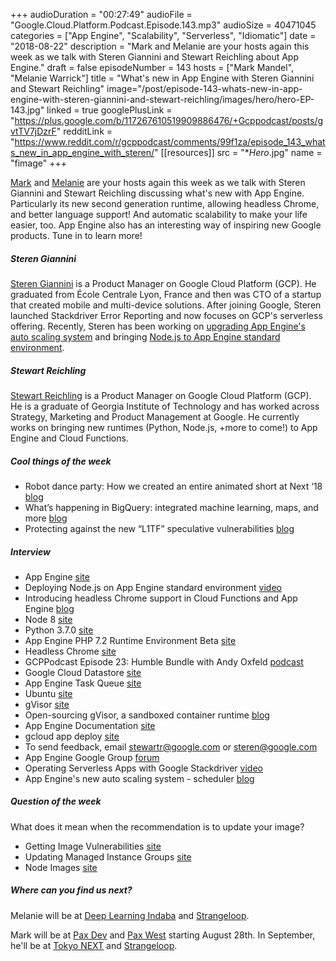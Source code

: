 +++
audioDuration = "00:27:49"
audioFile = "Google.Cloud.Platform.Podcast.Episode.143.mp3"
audioSize = 40471045 
categories = ["App Engine", "Scalability", "Serverless", "Idiomatic"]
date = "2018-08-22"
description = "Mark and Melanie are your hosts again this week as we talk with Steren Giannini and Stewart Reichling about App Engine."
draft = false
episodeNumber = 143
hosts = ["Mark Mandel", "Melanie Warrick"]
title = "What's new in App Engine with Steren Giannini and Stewart Reichling"
image="/post/episode-143-whats-new-in-app-engine-with-steren-giannini-and-stewart-reichling/images/hero/hero-EP-143.jpg"
linked = true
googlePlusLink = "https://plus.google.com/b/117267610519909886476/+Gcppodcast/posts/gvtTV7jDzrF"
redditLink = "https://www.reddit.com/r/gcppodcast/comments/99f1za/episode_143_whats_new_in_app_engine_with_steren/"
[[resources]]
  src = "**Hero*.jpg"
  name = "fimage"
+++

[Mark](https://twitter.com/Neurotic) and [Melanie](https://twitter.com/nyghtowl) are your hosts again this week as we talk with Steren Giannini and Stewart Reichling discussing what's new with App Engine. Particularly its new second generation runtime, allowing headless Chrome, and better language support! And automatic scalability to make your life easier, too. App Engine also has an interesting way of inspiring new Google products. Tune in to learn more!

<!--more-->

##### Steren Giannini

[Steren Giannini](https://twitter.com/steren) is a Product Manager on Google Cloud Platform (GCP). He graduated from École Centrale Lyon, France and then was CTO of a startup that created mobile and multi-device solutions. After joining Google, Steren launched Stackdriver Error Reporting and now focuses on GCP's serverless offering. Recently, Steren has been working on [upgrading App Engine's auto scaling system](https://cloudplatform.googleblog.com/2018/05/Increase-performance-while-reducing-costs-with-the-new-App-Engine-scheduler.html) and bringing [Node.js to App Engine standard environment](https://cloudplatform.googleblog.com/2018/06/Now-you-can-deploy-your-Node-js-app-to-App-Engine-standard-environment.html).

##### Stewart Reichling

[Stewart Reichling](https://twitter.com/stewblr) is a Product Manager on Google Cloud Platform (GCP). He is a graduate of Georgia Institute of Technology and has worked across Strategy, Marketing and Product Management at Google. He currently works on bringing new runtimes (Python, Node.js, +more to come!) to App Engine and Cloud Functions.

##### Cool things of the week

* Robot dance party: How we created an entire animated short at Next ‘18 [blog](https://cloud.google.com/blog/topics/inside-google-cloud/robot-dance-party-how-we-created-an-entire-animated-short-at-next-18)
* What’s happening in BigQuery: integrated machine learning, maps, and more [blog](https://cloud.google.com/blog/products/data-analytics/whats-happening-bigquery-integrated-machine-learning-maps-and-more)
* Protecting against the new “L1TF” speculative vulnerabilities [blog](https://cloud.google.com/blog/products/gcp/protecting-against-the-new-l1tf-speculative-vulnerabilities)

##### Interview

* App Engine [site](https://cloud.google.com/appengine)
* Deploying Node.js on App Engine standard environment [video](https://www.youtube.com/watch?v=C_9lpcfDCHs)
* Introducing headless Chrome support in Cloud Functions and App Engine [blog](https://cloud.google.com/blog/products/gcp/introducing-headless-chrome-support-in-cloud-functions-and-app-engine)
* Node 8 [site](https://nodejs.org/en/blog/release/v8.0.0/)
* Python 3.7.0 [site](https://www.python.org/downloads/release/python-370/)
* App Engine PHP 7.2 Runtime Environment Beta [site](https://cloud.google.com/appengine/docs/standard/php7/runtime) 
* Headless Chrome [site](https://chromium.googlesource.com/chromium/src/+/lkgr/headless/README.md)
* GCPPodcast Episode 23: Humble Bundle with Andy Oxfeld [podcast](https://www.gcppodcast.com/post/episode-23-humble-bundle-with-andy-oxfeld/)
* Google Cloud Datastore [site](https://cloud.google.com/datastore/)
* App Engine Task Queue [site](https://cloud.google.com/appengine/docs/standard/python/taskqueue/)
* Ubuntu [site](https://www.ubuntu.com)
* gVisor [site](https://github.com/google/gvisor)
* Open-sourcing gVisor, a sandboxed container runtime [blog](https://cloudplatform.googleblog.com/2018/05/Open-sourcing-gVisor-a-sandboxed-container-runtime.html)
* App Engine Documentation [site](https://cloud.google.com/appengine/docs/)
* gcloud app deploy [site](https://cloud.google.com/sdk/gcloud/reference/app/deploy)
* To send feedback, email [stewartr@google.com](mailto:stewartr@google.com) or [steren@google.com](mailto:steren@google.com)
* App Engine Google Group [forum](https://groups.google.com/forum/#!forum/google-appengine)
* Operating Serverless Apps with Google Stackdriver [video](https://youtu.be/wQ1LQeN6HG0)
* App Engine's new auto scaling system - scheduler [blog](https://cloudplatform.googleblog.com/2018/05/Increase-performance-while-reducing-costs-with-the-new-App-Engine-scheduler.html)

##### Question of the week

What does it mean when the recommendation is to update your image?

* Getting Image Vulnerabilities [site](https://cloud.google.com/container-registry/docs/get-image-vulnerabilities)
* Updating Managed Instance Groups [site](https://cloud.google.com/compute/docs/instance-groups/updating-managed-instance-groups)
* Node Images [site](https://cloud.google.com/kubernetes-engine/docs/concepts/node-images#automatic_upgrade_and_repair)

##### Where can you find us next?

Melanie will be at [Deep Learning Indaba](http://www.deeplearningindaba.com) and [Strangeloop](https://www.thestrangeloop.com).

Mark will be at [Pax Dev](http://dev.paxsite.com/) and [Pax West](http://west.paxsite.com/) starting August 28th. In September, he'll be at [Tokyo NEXT](https://cloud.withgoogle.com/next18/tokyo) and [Strangeloop](https://www.thestrangeloop.com).